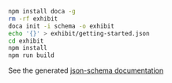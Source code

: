 ```bash
npm install doca -g
rm -rf exhibit
doca init -i schema -o exhibit
echo '{}' > exhibit/getting-started.json
cd exhibit
npm install
npm run build
```

See the generated [json-schema documentation](./exhibit/build/index.html)
